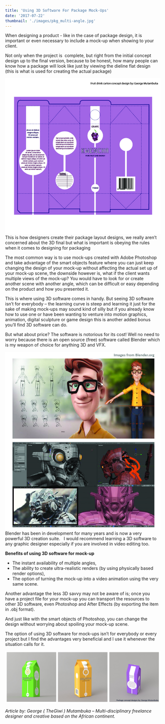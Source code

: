 ```yaml
---
title: 'Using 3D Software For Package Mock-Ups'
date: '2017-07-22'
thumbnail: './images/pkg_multi-angle.jpg'
---
```


When designing a product - like in the case of package design, it is important or even necessary to include a mock-up when showing to your client.

Not only when the project is  complete, but right from the initial concept design up to the final version, because to be honest, how many people can know how a package will look like just by viewing the dieline flat design (this is what is used for creating the actual package)

![concept tetra pak 4blog_Grape](images/concept-tetra-pak-4blog_grape.jpg) This is how designers create their package layout designs, we really aren’t concerned about the 3D final but what is important is obeying the rules when it comes to designing for packaging

The most common way is to use mock-ups created with Adobe Photoshop and take advantage of the smart objects feature where you can just keep changing the design of your mock-up without affecting the actual set up of your mock-up scene, the downside however is, what if the client wants multiple views of the mock-up? You would have to look for or create another scene with another angle, which can be difficult or easy depending on the product and how you presented it.

This is where using 3D software comes in handy. But seeing 3D software isn’t for everybody – the learning curve is steep and learning it just for the sake of making mock-ups may sound kind of silly but if you already know how to use one or have been wanting to venture into motion graphics, animation, digital sculpture or game design this is another added bonus you’ll find 3D software can do.

But what about price? The software is notorious for its cost! Well no need to worry because there is an open source (free) software called Blender which is my weapon of choice for anything 3D and VFX.

![blndr3D](images/blndr3d.jpg) Blender has been in development for many years and is now a very powerful 3D creation suite.   I would recommend learning a 3D software to any graphic designer especially if you are involved in video editing too.

**Benefits of using 3D software for mock-up**

- The instant availability of multiple angles,
- The ability to create ultra-realistic renders (by using physically based render options),
- The option of turning the mock-up into a video animation using the very same scene.

Another advantage the less 3D savvy may not be aware of is; once you have a project file for your mock-up you can transport the resources to other 3D software, even Photoshop and After Effects (by exporting the item in .obj format).

And just like with the smart objects of Photoshop, you can change the design without worrying about spoiling your mock-up scene.

The option of using 3D software for mock-ups isn’t for everybody or every project but I find the advantages very beneficial and I use it whenever the situation calls for it.

![pkg_multi-angle](images/pkg_multi-angle.jpg)

_Article by: George ( TheGiwi ) Mutambuka – Multi-disciplinary freelance designer and creative based on the African continent._
